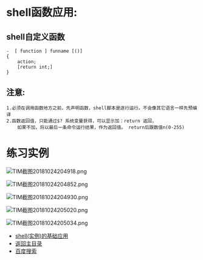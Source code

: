 # shell函数应用:
## shell自定义函数
	-  [ function ] funname [()]
	{
		action;
		[return int;]
	}

## 注意:
	1.必须在调用函数地方之前，先声明函数，shell脚本是逐行运行。不会像其它语言一样先预编译
	2.函数返回值，只能通过$? 系统变量获得，可以显示加：return 返回，
		如果不加，将以最后一条命令运行结果，作为返回值。 return后跟数值n(0-255)
		
# 练习实例

![TIM截图20181024204918.png](https://upload-images.jianshu.io/upload_images/14477271-ea0895dfc2ba2740.png?imageMogr2/auto-orient/strip%7CimageView2/2/w/1240)

![TIM截图20181024204852.png](https://upload-images.jianshu.io/upload_images/14477271-3596d3e684d11b7b.png?imageMogr2/auto-orient/strip%7CimageView2/2/w/1240)

![TIM截图20181024204930.png](https://upload-images.jianshu.io/upload_images/14477271-7353e2eb30a07e28.png?imageMogr2/auto-orient/strip%7CimageView2/2/w/1240)

![TIM截图20181024205020.png](https://upload-images.jianshu.io/upload_images/14477271-5052ca17809e5cae.png?imageMogr2/auto-orient/strip%7CimageView2/2/w/1240)

![TIM截图20181024205034.png](https://upload-images.jianshu.io/upload_images/14477271-29f65dba1f2421ac.png?imageMogr2/auto-orient/strip%7CimageView2/2/w/1240)





- [shell(实例)的基础应用](https://abell4.github.io/linux/shell实例)
- [返回主目录](https://abell4.github.io/)
- [百度搜索](http://baidu.com)
